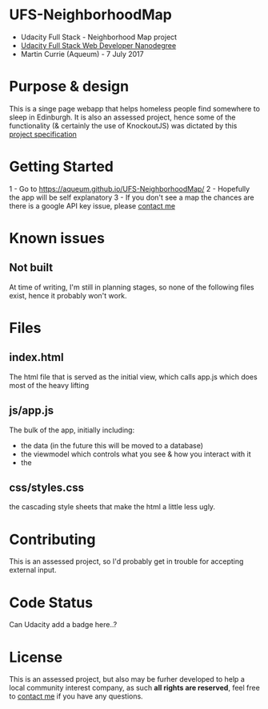 # UFS-NeighborhoodMap
- Udacity Full Stack - Neighborhood Map project
- [Udacity Full Stack Web Developer Nanodegree](
https://www.udacity.com/course/full-stack-web-developer-nanodegree--nd004)
- Martin Currie (Aqueum) - 7 July 2017

# Purpose & design
This is a singe page webapp that helps homeless people find somewhere to sleep in Edinburgh.
It is also an assessed project, hence some of the functionality (& certainly the use of KnockoutJS) was dictated by
this [project specification](https://review.udacity.com/#!/rubrics/17/view)

# Getting Started
1 - Go to https://aqueum.github.io/UFS-NeighborhoodMap/
2 - Hopefully the app will be self explanatory
3 - If you don't see a map the chances are there is a google API key issue,
please [contact me](http://www.aqueum.com/contact/)

# Known issues
## Not built
At time of writing, I'm still in planning stages, so none of the following files exist, hence it probably won't work.

# Files
## index.html
The html file that is served as the initial view, which calls app.js which does most of the heavy lifting

## js/app.js
The bulk of the app, initially including:
- the data (in the future this will be moved to a database)
- the viewmodel which controls what you see & how you interact with it
- the

## css/styles.css
the cascading style sheets that make the html a little less ugly.

# Contributing
This is an assessed project, so I'd probably get in trouble for accepting external input.

# Code Status
Can Udacity add a badge here..?

# License
This is an assessed project, but also may be furher developed to help a local community interest company,
as such **all rights are reserved**, feel free to [contact me](http://www.aqueum.com/contact/)
if you have any questions.